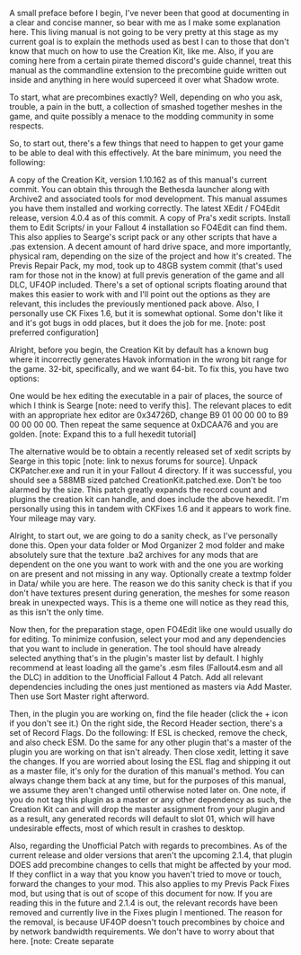 A small preface before I begin, I've never been that good at documenting in a clear and concise manner, so bear with me as I make some explanation here. This living manual is not going to be very pretty at this stage as my current goal is to explain the methods used as best I can to those that don't know that much on how to use the Creation Kit, like me. Also, if you are coming here from a certain pirate themed discord's guide channel, treat this manual as the commandline extension to the precombine guide written out inside and anything in here would superceed it over what Shadow wrote.

To start, what are precombines exactly? Well, depending on who you ask, trouble, a pain in the butt, a collection of smashed together meshes in the game, and quite possibly a menace to the modding community in some respects.

So, to start out, there's a few things that need to happen to get your game to be able to deal with this effectively. At the bare minimum, you need the following:

A copy of the Creation Kit, version 1.10.162 as of this manual's current commit. You can obtain this through the Bethesda launcher along with Archive2 and associated tools for mod development. This manual assumes you have them installed and working correctly.
The latest XEdit / FO4Edit release, version 4.0.4 as of this commit.
A copy of Pra's xedit scripts. Install them to Edit Scripts/ in your Fallout 4 installation so FO4Edit can find them. This also applies to Searge's script pack or any other scripts that have a .pas extension.
A decent amount of hard drive space, and more importantly, physical ram, depending on the size of the project and how it's created. The Previs Repair Pack, my mod, took up to 48GB system commit (that's used ram for those not in the know) at full previs generation of the game and all DLC, UF4OP included.
There's a set of optional scripts floating around that makes this easier to work with and I'll point out the options as they are relevant, this includes the previously mentioned pack above.
Also, I personally use CK Fixes 1.6, but it is somewhat optional. Some don't like it and it's got bugs in odd places, but it does the job for me. [note: post preferred configuration]

Alright, before you begin, the Creation Kit by default has a known bug where it incorrectly generates Havok information in the wrong bit range for the game. 32-bit, specifically, and we want 64-bit. To fix this, you have two options:

One would be hex editing the executable in a pair of places, the source of which I think is Searge [note: need to verify this]. The relevant places to edit with an appropriate hex editor are 0x34726D, change B9 01 00 00 00 to B9 00 00 00 00. Then repeat the same sequence at 0xDCAA76 and you are golden. [note: Expand this to a full hexedit tutorial]

The alternative would be to obtain a recently released set of xedit scripts by Searge in this topic [note: link to nexus forums for source]. Unpack CKPatcher.exe and run it in your Fallout 4 directory. If it was successful, you should see a 588MB sized patched CreationKit.patched.exe. Don't be too alarmed by the size. This patch greatly expands the record count and plugins the creation kit can handle, and does include the above hexedit. I'm personally using this in tandem with CKFixes 1.6 and it appears to work fine. Your mileage may vary.

Alright, to start out, we are going to do a sanity check, as I've personally done this. Open your data folder or Mod Organizer 2 mod folder and make absolutely sure that the texture .ba2 archives for any mods that are dependent on the one you want to work with and the one you are working on are present and not missing in any way. Optionally create a textmp folder in Data/ while you are here. The reason we do this sanity check is that if you don't have textures present during generation, the meshes for some reason break in unexpected ways. This is a theme one will notice as they read this, as this isn't the only time.

Now then, for the preparation stage, open FO4Edit like one would usually do for editing. To minimize confusion, select your mod and any dependencies that you want to include in generation. The tool should have already selected anything that's in the plugin's master list by default. I highly recommend at least loading all the game's .esm files (Fallout4.esm and all the DLC) in addition to the Unofficial Fallout 4 Patch. Add all relevant dependencies including the ones just mentioned as masters via Add Master. Then use Sort Master right afterword.

Then, in the plugin you are working on, find the file header (click the + icon if you don't see it.) On the right side, the Record Header section, there's a set of Record Flags. Do the following: If ESL is checked, remove the check, and also check ESM. Do the same for any other plugin that's a master of the plugin you are working on that isn't already. Then close xedit, letting it save the changes. If you are worried about losing the ESL flag and shipping it out as a master file, it's only for the duration of this manual's method. You can always change them back at any time, but for the purposes of this manual, we assume they aren't changed until otherwise noted later on. One note, if you do not tag this plugin as a master or any other dependency as such, the Creation Kit can and will drop the master assignment from your plugin and as a result, any generated records will default to slot 01, which will have undesirable effects, most of which result in crashes to desktop.

Also, regarding the Unofficial Patch with regards to precombines. As of the current release and older versions that aren't the upcoming 2.1.4, that plugin DOES add precombine changes to cells that might be affected by your mod. If they conflict in a way that you know you haven't tried to move or touch, forward the changes to your mod. This also applies to my Previs Pack Fixes mod, but using that is out of scope of this document for now. If you are reading this in the future and 2.1.4 is out, the relevant records have been removed and currently live in the Fixes plugin I mentioned. The reason for the removal, is because UF4OP doesn't touch precombines by choice and by network bandwidth requirements. We don't have to worry about that here. [note: Create separate 